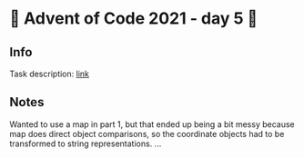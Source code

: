 # 🎄 Advent of Code 2021 - day 5 🎄

## Info

Task description: [link](https://adventofcode.com/2021/day/5)

## Notes
Wanted to use a map in part 1, but that ended up being a bit messy because map does direct object comparisons, 
so the coordinate objects had to be transformed to string representations.
...